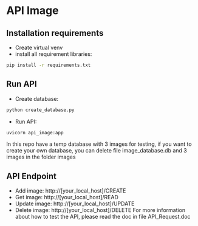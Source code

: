 # API Image

## Installation requirements
- Create virtual venv
- install all requirement libraries:
```bash
pip install -r requirements.txt
```

## Run API
- Create database:
```bash
python create_database.py
```
- Run API:
```bash
uvicorn api_image:app
```
In this repo have a temp database with 3 images for testing, if you want to create your own database, you can delete file image_database.db and 3 images in the folder images

## API Endpoint
- Add image: http://[your_local_host]/CREATE
- Get image: http://[your_local_host]/READ
- Update image: http://[your_local_host]/UPDATE
- Delete image: http://[your_local_host]/DELETE
For more information about how to test the API, please read the doc in file API_Request.doc